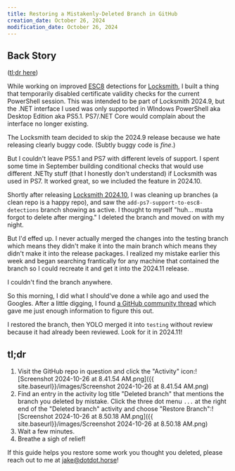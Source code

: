 ```yaml
---
title: Restoring a Mistakenly-Deleted Branch in GitHub
creation_date: October 26, 2024
modification_date: October 26, 2024
---
```


## Back Story

([tl;dr here](#tldr))

While working on improved [ESC8](https://posts.specterops.io/certified-pre-owned-d95910965cd2) detections for [Locksmith](https://github.com/TrimarcJake/Locksmith), I built a thing that temporarily disabled certificate validity checks for the current PowerShell session. This was intended to be part of Locksmith 2024.9, but the .NET interface I used was only supported in WIndows PowerShell aka Desktop Edition aka PS5.1. PS7/.NET Core would complain about the interface no longer existing.

The Locksmith team decided to skip the 2024.9 release because we hate releasing clearly buggy code. (Subtly buggy code is *fine*.)

But I couldn't leave PS5.1 and PS7 with different levels of support. I spent some time in September building conditional checks that would use different .NETty stuff (that I honestly don't understand) if Locksmith was used in PS7. It worked great, so we included the feature in 2024.10. 

Shortly after releasing [Locksmith 2024.10](https://github.com/TrimarcJake/Locksmith/releases/tag/v2024.10), I was cleaning up branches (a clean repo is a happy repo), and saw the `add-ps7-support-to-esc8-detections` branch showing as active. I thought to myself "huh... musta forgot to delete after merging." I deleted the branch and moved on with my night.

But I'd effed up. I never actually merged the changes into the testing branch which means they didn't make it into the main branch which means they didn't make it into the release packages. I realized my mistake earlier this week and began searching frantically for any machine that contained the branch so I could recreate it and get it into the 2024.11 release.

I couldn't find the branch anywhere.

So this morning, I did what I should've done a while ago and used the Googles. After a little digging, I found [a GitHub community thread](https://github.com/orgs/community/discussions/55884) which gave me just enough information to figure this out.

I restored the branch, then YOLO merged it into `testing` without review because it had already been reviewed. Look for it in 2024.11!

## tl;dr

1. Visit the GitHub repo in question and click the "Activity" icon:![Screenshot 2024-10-26 at 8.41.54 AM.png]({{ site.baseurl}}/images/Screenshot 2024-10-26 at 8.41.54 AM.png)
2. Find an entry in the activity log title "Deleted branch" that mentions the branch you deleted by mistake. Click the three dot menu `...` at the right end of the "Deleted branch" activity and choose "Restore Branch":![Screenshot 2024-10-26 at 8.50.18 AM.png]({{ site.baseurl}}/images/Screenshot 2024-10-26 at 8.50.18 AM.png)
3. Wait a few minutes.
4. Breathe a sigh of relief!

If this guide helps you restore some work you thought you deleted, please reach out to me at [jake@dotdot.horse](mailto:jake@dotdot.horse)!